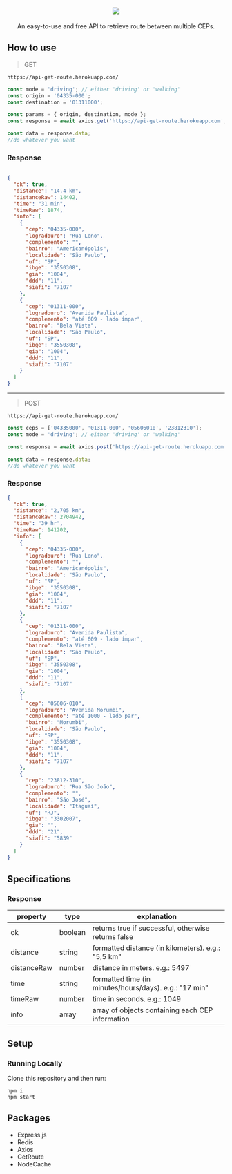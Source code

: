 <h1 align="center"><img src="https://user-images.githubusercontent.com/76014502/213812867-d5169761-aaa0-4105-8fe9-a171ba5bf4c3.png"/></h1>

<div align="center">An easy-to-use and free API to retrieve route between multiple CEPs.</div>

## How to use

> GET

    https://api-get-route.herokuapp.com/

````javascript
const mode = 'driving'; // either 'driving' or 'walking'
const origin = '04335-000';
const destination = '01311000';

const params = { origin, destination, mode };
const response = await axios.get('https://api-get-route.herokuapp.com', { params });

const data = response.data;
//do whatever you want

````
### Response 
````json

{
  "ok": true,
  "distance": "14.4 km",
  "distanceRaw": 14402,
  "time": "31 min",
  "timeRaw": 1874,
  "info": [
    {
      "cep": "04335-000",
      "logradouro": "Rua Leno",
      "complemento": "",
      "bairro": "Americanópolis",
      "localidade": "São Paulo",
      "uf": "SP",
      "ibge": "3550308",
      "gia": "1004",
      "ddd": "11",
      "siafi": "7107"
    },
    {
      "cep": "01311-000",
      "logradouro": "Avenida Paulista",
      "complemento": "até 609 - lado ímpar",
      "bairro": "Bela Vista",
      "localidade": "São Paulo",
      "uf": "SP",
      "ibge": "3550308",
      "gia": "1004",
      "ddd": "11",
      "siafi": "7107"
    }
  ]
}


````
<hr/>

> POST

    https://api-get-route.herokuapp.com/

````javascript
const ceps = ['04335000', '01311-000', '05606010', '23812310'];
const mode = 'driving'; // either 'driving' or 'walking'

const response = await axios.post('https://api-get-route.herokuapp.com', { ceps, mode });

const data = response.data;
//do whatever you want

````
### Response 
````json
{
  "ok": true,
  "distance": "2,705 km",
  "distanceRaw": 2704942,
  "time": "39 hr",
  "timeRaw": 141202,
  "info": [
    {
      "cep": "04335-000",
      "logradouro": "Rua Leno",
      "complemento": "",
      "bairro": "Americanópolis",
      "localidade": "São Paulo",
      "uf": "SP",
      "ibge": "3550308",
      "gia": "1004",
      "ddd": "11",
      "siafi": "7107"
    },
    {
      "cep": "01311-000",
      "logradouro": "Avenida Paulista",
      "complemento": "até 609 - lado ímpar",
      "bairro": "Bela Vista",
      "localidade": "São Paulo",
      "uf": "SP",
      "ibge": "3550308",
      "gia": "1004",
      "ddd": "11",
      "siafi": "7107"
    },
    {
      "cep": "05606-010",
      "logradouro": "Avenida Morumbi",
      "complemento": "até 1000 - lado par",
      "bairro": "Morumbi",
      "localidade": "São Paulo",
      "uf": "SP",
      "ibge": "3550308",
      "gia": "1004",
      "ddd": "11",
      "siafi": "7107"
    },
    {
      "cep": "23812-310",
      "logradouro": "Rua São João",
      "complemento": "",
      "bairro": "São José",
      "localidade": "Itaguaí",
      "uf": "RJ",
      "ibge": "3302007",
      "gia": "",
      "ddd": "21",
      "siafi": "5839"
    }
  ]
}

````


## Specifications

### Response

| property    | type    | explanation                                            |
|-------------|---------|--------------------------------------------------------|
| ok          | boolean | returns true if successful, otherwise returns false    |
| distance    | string  | formatted distance (in kilometers). e.g.: "5,5 km"     |
| distanceRaw | number  | distance in meters. e.g.: 5497                         |
| time        | string  | formatted time (in minutes/hours/days). e.g.: "17 min" |
| timeRaw     | number  | time in seconds. e.g.: 1049                            |
| info        | array   | array of objects containing each CEP information       |


## Setup

### Running Locally

Clone this repository and then run:

    npm i
    npm start


## Packages
<ul>
    <li>Express.js</li>
    <li>Redis</li>
    <li>Axios</li>
    <li>GetRoute</li>
    <li>NodeCache</li>
</ul>
